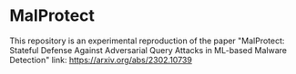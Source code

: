 # MalProtect
This repository is an experimental reproduction of the paper "MalProtect: Stateful Defense Against Adversarial Query Attacks in ML-based Malware Detection"
link: https://arxiv.org/abs/2302.10739
